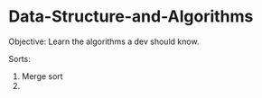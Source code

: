 # Data-Structure-and-Algorithms

Objective: Learn the algorithms a dev should know.

Sorts:

1. Merge sort
2. 
